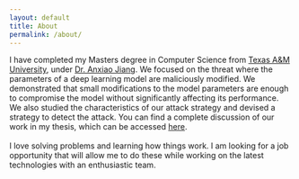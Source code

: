 ```yaml
---
layout: default
title: About
permalink: /about/
---
```


<p> I have completed my Masters degree in Computer Science from <a href="https://www.tamu.edu/">Texas A&M University</a>, under <a
href="http://faculty.cse.tamu.edu/ajiang/">Dr. Anxiao Jiang</a>. We focused on the threat where the parameters of a deep learning model are
maliciously modified. We demonstrated that small modifications to the model parameters are enough to compromise the model without significantly
affecting its performance. We also studied the characteristics of our attack strategy and devised a strategy to detect the attack. You can
find a complete discussion of our work in my thesis, which can be accessed <a href="/thesis.pdf">here</a>.
<br><br>
I love solving problems and learning how things work. I am looking for a job opportunity that will allow me to do these while working on the latest technologies with an enthusiastic team.<br><br>
</p>
